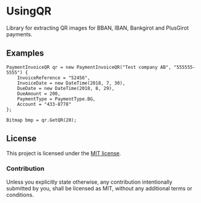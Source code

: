 ﻿# UsingQR

Library for extracting QR images for BBAN, IBAN, Bankgirot and PlusGirot payments.

## Examples

```
PaymentInvoiceQR qr = new PaymentInvoiceQR("Test company AB", "555555-5555") {
    InvoiceReference = "52456",
    InvoiceDate = new DateTime(2018, 7, 30),
    DueDate = new DateTime(2018, 8, 29),
    DueAmount = 200,
    PaymentType = PaymentType.BG,
    Account = "433-8778"
};

Bitmap bmp = qr.GetQR(20);
```

## License

This project is licensed under the [MIT license](LICENSE).

### Contribution

Unless you explicitly state otherwise, any contribution intentionally submitted by you, shall be licensed as MIT, without any additional terms or conditions.

